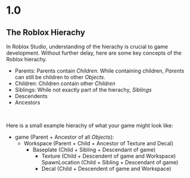 # 1.0

## The Roblox Hierachy

In Roblox Studio, understanding of the hierachy is crucial to game development. Without further delay, here
are some key concepts of the Roblox hierachy.
<br>

- Parents: Parents contain *Children*. While containing children, *Parents* can still be children to other *Objects*.
- Children: Children contain other *Children*
- Siblings: While not exactly part of the hierachy, *Siblings*
- Descendents
- Ancestors

<br>

Here is a small example hierachy of what your game might look like:

- game (Parent + Ancestor of all *Objects*): <br>
    - Workspace (Parent + Child + Ancestor of Texture and Decal) <br>
        - Baseplate (Child + Sibling + Descendant of game) <br>
            - Texture (Child + Descendent of game and Workspace) <br>
        SpawnLocation (Child + Sibling + Descendant of game) <br>
            - Decal (Child + Descendent of game and Workspace)

